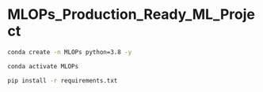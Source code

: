 # MLOPs_Production_Ready_ML_Project

```bash
conda create -n MLOPs python=3.8 -y
```

```bash
conda activate MLOPs
```

```bash
pip install -r requirements.txt
```